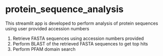 # protein_sequence_analysis
This streamlit app is developed to perform analysis of protein sequences using user provided accession numbers
1. Retrieve FASTA sequences using accession numbers provided
2. Perform BLAST of the retrieved FASTA sequences to get top hits
3. Perform PFAM domain search
